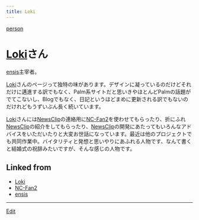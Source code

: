 ```yaml
---
title: Loki
---
```

[person](/person)




# [Loki](/Loki)さん

[ensis](/ensis)主宰者。



[Loki](/Loki)さんのページって独特の味があります。デザインに凝っているのだけどそれだけに邁進する訳でもなく、Palm系サイトだと思いきやほとんどPalmの話題がでてこないし、Blogでもなく、日記というほどまめに更新される訳でもないのだけれどもうずいぶん長く続いています。



[Loki](/Loki)さんには[NewsClip](/NewsClip)の連絡用に[NC-Fan2](/NC-Fan2)を使わせてもらったり、折にふれ[NewsClip](/NewsClip)の紹介をしてもらったり、[NewsClip](/NewsClip)の開発にあたってもいろんなアドバイスをいただいたりと大変お世話になっています。最近は他のプロジェクトでも共同作業中。バイタリティと発想と思いやりにあふれる人物です、なんて書くと結婚式の祝辞みたいですが、そんな感じの人物です。







## Linked from

* [Loki](/Loki)
* [NC-Fan2](/NC-Fan2)
* [ensis](/ensis)


----
[Edit](https://github.com/vitroid/vitroid.github.io/edit/master/MD/Loki.md)
